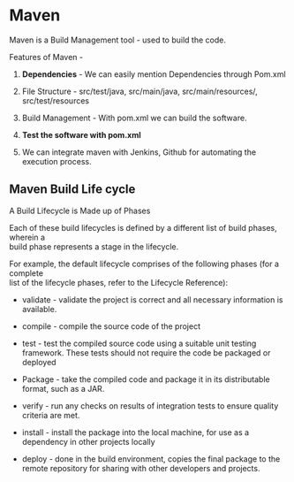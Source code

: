 # Maven

Maven is a Build Management tool - used to build the code.

Features of Maven - 
1. **Dependencies** - We can easily mention Dependencies through Pom.xml

2. File Structure - src/test/java, src/main/java, src/main/resources/, src/test/resources

3. Build Management - With pom.xml we can build the software.

4. **Test the software with pom.xml**

5. We can integrate maven with Jenkins, Github for automating the execution process.




## Maven Build Life cycle

A Build Lifecycle is Made up of Phases

Each of these build lifecycles is defined by a different list of build phases, wherein a  
build phase represents a stage in the lifecycle.

For example, the default lifecycle comprises of the following phases (for a complete  
list of the lifecycle phases, refer to the Lifecycle Reference):  

* validate - validate the project is correct and all necessary information is available.  

* compile - compile the source code of the project

* test - test the compiled source code using a suitable unit testing framework. These
tests should not require the code be packaged or deployed

* Package -  take the compiled code and package it in its distributable format, such as
a JAR.

* verify - run any checks on results of integration tests to ensure quality criteria are
met.

* install - install the package into the local machine, for use as a dependency in
other projects locally

* deploy - done in the build environment, copies the final package to the remote
repository for sharing with other developers and projects.

